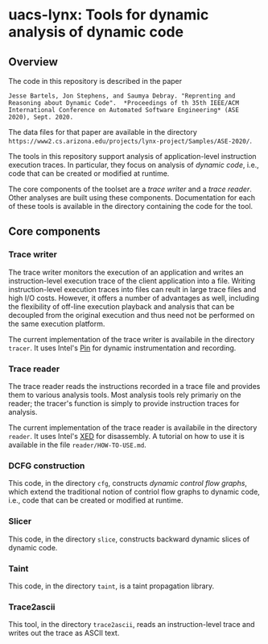 # uacs-lynx: Tools for dynamic analysis of dynamic code

## Overview
The code in this repository is described in the paper

    Jesse Bartels, Jon Stephens, and Saumya Debray. "Reprenting and Reasoning about Dynamic Code".  *Proceedings of th 35th IEEE/ACM International Conference on Automated Software Engineering* (ASE 2020), Sept. 2020.

The data files for that paper are available in the directory `https://www2.cs.arizona.edu/projects/lynx-project/Samples/ASE-2020/`.

The tools in this repository support analysis of application-level instruction execution traces.  In particular, they focus on analysis of *dynamic code*, i.e., code that can be created or modified at  runtime.

The core components of the toolset are a *trace writer* and a *trace reader*.  Other analyses are built using these components.  Documentation for each of these tools is available in the directory containing the code for the tool.

## Core components

### Trace writer

The trace writer monitors the execution of an application and writes an instruction-level execution trace of the client application into a file.  Writing instruction-level execution traces into files can reult in large trace files and high I/O costs.  However, it offers a number of advantages as well, including the flexibility of off-line execution playback and analysis that can be decoupled from the original execution and thus need not be performed on the same execution platform.

The current implementation of the trace writer is availabile in the directory `tracer`.  It uses Intel's [Pin](https://software.intel.com/content/www/us/en/develop/articles/pin-a-dynamic-binary-instrumentation-tool.html) for dynamic instrumentation and recording.

### Trace reader

The trace reader reads the instructions recorded in a trace file and provides them to various analysis tools.  Most analysis tools rely primariy on the reader; the tracer's function is simply to provide instruction traces for analysis.

The current implementation of the trace reader is availabile in the directory `reader`.  It uses Intel's [XED](https://intelxed.github.io/) for disassembly.  A tutorial on how to use it is available in the file `reader/HOW-TO-USE.md`.

### DCFG construction
This code, in the directory `cfg`, constructs *dynamic control flow graphs*, which extend the traditional notion of contriol flow graphs to dynamic code, i.e., code that can be created or modified at runtime.

### Slicer
This code, in the directory `slice`, constructs backward dynamic slices of dynamic code.

### Taint
This code, in the directory `taint`, is a taint propagation library.

### Trace2ascii
This tool, in the directory `trace2ascii`, reads an instruction-level trace and writes out the trace as ASCII text.

